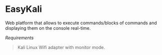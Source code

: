 # EasyKali
Web platform that allows to execute commands/blocks of commands and displaying them on the console real-time.


*Requirements*

> Kali Linux
> Wifi adapter with monitor mode.



